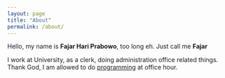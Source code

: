 ```yaml
---
layout: page
title: "About"
permalink: /about/
---
```


Hello, my name is **Fajar Hari Prabowo**, too long eh. Just call me **Fajar**

I work at University, as a clerk, doing administration office related things. Thank God, I am allowed to do [programming](https://github.com/fhpraw) at office hour.
